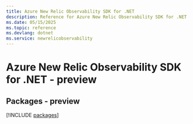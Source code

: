 ```yaml
---
title: Azure New Relic Observability SDK for .NET
description: Reference for Azure New Relic Observability SDK for .NET
ms.date: 05/15/2025
ms.topic: reference
ms.devlang: dotnet
ms.service: newrelicobservability
---
```

# Azure New Relic Observability SDK for .NET - preview
## Packages - preview
[!INCLUDE [packages](new-relic-observability-index.md)]